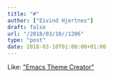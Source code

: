 ```yaml
---
title: "#"
author: ["Eivind Hjertnes"]
draft: false
url: "/2018/03/10//1206"
type: "post"
date: 2018-03-10T01:00:00+01:00
---
```


Like: ["Emacs Theme Creator"](http://emacs-theme-creator.appspot.com/)

